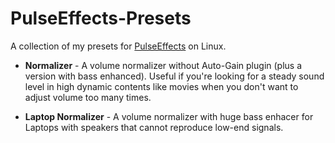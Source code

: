 # PulseEffects-Presets
A collection of my presets for [PulseEffects](https://github.com/wwmm/pulseeffects) on Linux.

* **Normalizer** - A volume normalizer without Auto-Gain plugin (plus a version with bass enhanced). Useful if you're looking for a steady sound level in high dynamic contents like movies when you don't want to adjust volume too many times.

* **Laptop Normalizer** - A volume normalizer with huge bass enhacer for Laptops with speakers that cannot reproduce low-end signals.

